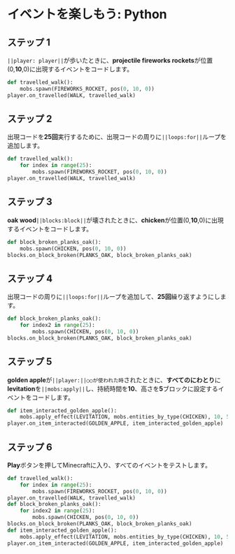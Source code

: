 # イベントを楽しもう: Python

## ステップ 1
``||player: player||``が歩いたときに、**projectile fireworks rockets**が位置(0,**10**,0)に出現するイベントをコードします。

```python
def travelled_walk():
    mobs.spawn(FIREWORKS_ROCKET, pos(0, 10, 0))
player.on_travelled(WALK, travelled_walk)
```

## ステップ 2
出現コードを**25回**実行するために、出現コードの周りに``||loops:for||``ループを追加します。

```python
def travelled_walk():
    for index in range(25):
        mobs.spawn(FIREWORKS_ROCKET, pos(0, 10, 0))
player.on_travelled(WALK, travelled_walk)
```

## ステップ 3
**oak wood**``||blocks:block||``が壊されたときに、**chicken**が位置(0,**10**,0)に出現するイベントをコードします。

```python
def block_broken_planks_oak():
    mobs.spawn(CHICKEN, pos(0, 10, 0))
blocks.on_block_broken(PLANKS_OAK, block_broken_planks_oak)
```

## ステップ 4
出現コードの周りに``||loops:for||``ループを追加して、**25回**繰り返すようにします。

```python
def block_broken_planks_oak():
    for index2 in range(25):
        mobs.spawn(CHICKEN, pos(0, 10, 0))
blocks.on_block_broken(PLANKS_OAK, block_broken_planks_oak)
```

## ステップ 5
**golden apple**が``||player:||○○が使われた時``されたときに、**すべてのにわとり**に**levitation**を``||mobs:apply||``し、持続時間を**10**、高さを**5**ブロックに設定するイベントをコードします。

```python
def item_interacted_golden_apple():
    mobs.apply_effect(LEVITATION, mobs.entities_by_type(CHICKEN), 10, 5)
player.on_item_interacted(GOLDEN_APPLE, item_interacted_golden_apple)
```

## ステップ 6
**Play**ボタンを押してMinecraftに入り、すべてのイベントをテストします。

```python
def travelled_walk():
    for index in range(25):
        mobs.spawn(FIREWORKS_ROCKET, pos(0, 10, 0))
player.on_travelled(WALK, travelled_walk)
def block_broken_planks_oak():
    for index2 in range(25):
        mobs.spawn(CHICKEN, pos(0, 10, 0))
blocks.on_block_broken(PLANKS_OAK, block_broken_planks_oak)
def item_interacted_golden_apple():
    mobs.apply_effect(LEVITATION, mobs.entities_by_type(CHICKEN), 10, 5)
player.on_item_interacted(GOLDEN_APPLE, item_interacted_golden_apple)
```